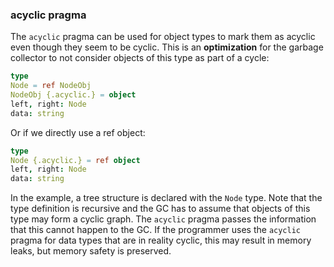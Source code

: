 ### acyclic pragma

The `acyclic` pragma can be used for object types to mark them as
acyclic even though they seem to be cyclic. This is an **optimization**
for the garbage collector to not consider objects of this type as part
of a cycle:

```nim
type
Node = ref NodeObj
NodeObj {.acyclic.} = object
left, right: Node
data: string
```

Or if we directly use a ref object:

```nim
type
Node {.acyclic.} = ref object
left, right: Node
data: string
```

In the example, a tree structure is declared with the `Node` type. Note
that the type definition is recursive and the GC has to assume that
objects of this type may form a cyclic graph. The `acyclic` pragma
passes the information that this cannot happen to the GC. If the
programmer uses the `acyclic` pragma for data types that are in reality
cyclic, this may result in memory leaks, but memory safety is preserved.

